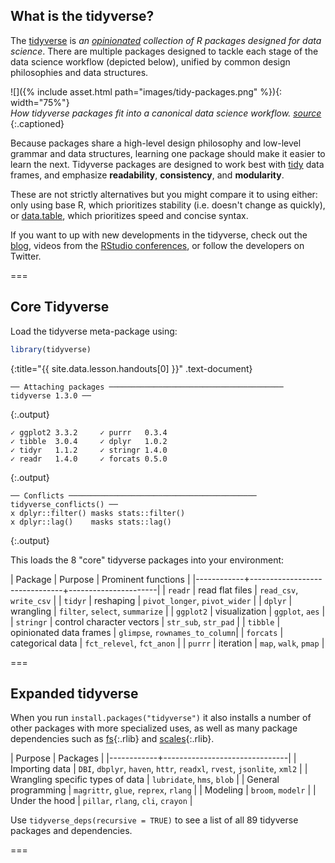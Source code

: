 ---
---

## What is the tidyverse? 

The [tidyverse](https://www.tidyverse.org/) is *an [opinionated](https://design.tidyverse.org/unifying-principles.html) collection of R packages designed for data science*. There are multiple packages designed to tackle each stage of the data science workflow (depicted below), unified by common design philosophies and data structures. 

![]({% include asset.html path="images/tidy-packages.png" %}){: width="75%"}  
*How tidyverse packages fit into a canonical data science workflow.  [source](https://rviews.rstudio.com/2017/06/08/what-is-the-tidyverse/)*
{:.captioned}

Because packages share a high-level design philosophy and low-level grammar and data structures, learning one package should make it easier to learn the next. Tidyverse packages are designed to work best with [tidy](https://r4ds.had.co.nz/tidy-data.html) data frames, and emphasize **readability**, **consistency**, and **modularity**.

These are not strictly alternatives but you might compare it to using either: only using base R, which prioritizes stability (i.e. doesn't change as quickly), or [data.table](https://rdatatable.gitlab.io/data.table/), which prioritizes speed and concise syntax. 

If you want to up with new developments in the tidyverse, check out the [blog](https://www.tidyverse.org/blog/), videos from the [RStudio conferences](https://rstudio.com/resources/rstudioconf-2020/), or follow the developers on Twitter. 

===

## Core Tidyverse

Load the tidyverse meta-package using:



~~~r
library(tidyverse)
~~~
{:title="{{ site.data.lesson.handouts[0] }}" .text-document}


~~~
── Attaching packages ─────────────────────────────────────── tidyverse 1.3.0 ──
~~~
{:.output}


~~~
✓ ggplot2 3.3.2     ✓ purrr   0.3.4
✓ tibble  3.0.4     ✓ dplyr   1.0.2
✓ tidyr   1.1.2     ✓ stringr 1.4.0
✓ readr   1.4.0     ✓ forcats 0.5.0
~~~
{:.output}


~~~
── Conflicts ────────────────────────────────────────── tidyverse_conflicts() ──
x dplyr::filter() masks stats::filter()
x dplyr::lag()    masks stats::lag()
~~~
{:.output}


This loads the 8 "core" tidyverse packages into your environment:

| Package    | Purpose                       |  Prominent functions | 
|------------+-------------------------------+----------------------|
| `readr`    |  read flat files              | `read_csv`, `write_csv` |
| `tidyr`    |  reshaping                    | `pivot_longer`, `pivot_wider` |
| `dplyr`    |  wrangling                    | `filter`, `select`, `summarize` |
| `ggplot2`  |  visualization                | `ggplot`, `aes` |
| `stringr`  |  control character vectors    | `str_sub`, `str_pad` |
| `tibble`   |  opinionated data frames      | `glimpse`, `rownames_to_column`|
| `forcats`  |  categorical data             | `fct_relevel`, `fct_anon` |
| `purrr`    |  iteration                    | `map`, `walk`, `pmap` |

===

## Expanded tidyverse

When you run `install.packages("tidyverse")` it also installs a number of other packages with more specialized uses, as well as many package dependencies such as [fs](){:.rlib} and [scales](){:.rlib}.  

| Purpose    | Packages                       |
|------------+-------------------------------|
| Importing data | `DBI`, `dbplyr`, `haven`, `httr`, `readxl`, `rvest`, `jsonlite`, `xml2` |
| Wrangling specific types of data | `lubridate`, `hms`, `blob` | 
| General programming | `magrittr`, `glue`, `reprex`, `rlang` |
| Modeling | `broom`, `modelr` |
| Under the hood | `pillar`, `rlang`, `cli`, `crayon` |

Use `tidyverse_deps(recursive = TRUE)` to see a list of all 89 tidyverse packages and dependencies. 

===

